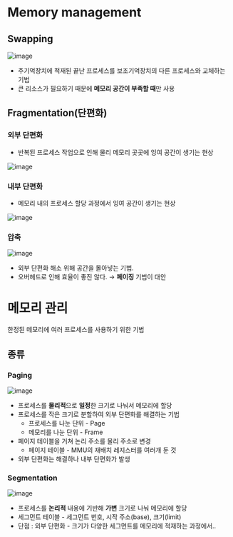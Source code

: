 # Memory management

## Swapping

![image](https://user-images.githubusercontent.com/43740455/138339332-791b3124-1c01-4352-8967-0ac13c635974.png)

- 주기억장치에 적재된 끝난 프로세스를 보조기억장치의 다른 프로세스와 교체하는 기법
- 큰 리소스가 필요하기 때문에 **메모리 공간이 부족할 때**만 사용

## Fragmentation(단편화)

### 외부 단편화

- 반복된 프로세스 작업으로 인해 물리 메모리 곳곳에 잉여 공간이 생기는 현상

![image](https://user-images.githubusercontent.com/43740455/138339346-30f00ec1-cda2-420b-9c11-6d9913f0d728.png)

### 내부 단편화

- 메모리 내의 프로세스 할당 과정에서 잉여 공간이 생기는 현상

![image](https://user-images.githubusercontent.com/43740455/138339368-55b23e62-f242-48c2-893d-c258351ca06c.png)

### 압축

![image](https://user-images.githubusercontent.com/43740455/138339379-dae9f853-212c-4940-9f3b-4066be8f6e20.png)

- 외부 단편화 해소 위해 공간을 몰아넣는 기법.
- 오버헤드로 인해 효율이 좋진 않다. → **페이징** 기법이 대안

# 메모리 관리

한정된 메모리에 여러 프로세스를 사용하기 위한 기법

## 종류

### Paging

![image](https://user-images.githubusercontent.com/43740455/138339396-5909e996-4d25-4e1f-bf04-a9dd364ab65b.png)

- 프로세스를 **물리적**으로 **일정**한 크기로 나눠서 메모리에 할당
- 프로세스를 작은 크기로 분할하여 외부 단편화를 해결하는 기법
  - 프로세스를 나눈 단위 - Page
  - 메모리를 나눈 단위 - Frame
- 페이지 테이블을 거쳐 논리 주소를 물리 주소로 변경
  - 페이지 테이블 - MMU의 재배치 레지스터를 여러개 둔 것
- 외부 단편화는 해결하나 내부 단편화가 발생

### Segmentation

![image](https://user-images.githubusercontent.com/43740455/138339407-63eb0777-d054-4028-b173-35add01a9d38.png)

- 프로세스를 **논리적** 내용에 기반해 **가변** 크기로 나눠 메모리에 할당
- 세그먼트 테이블 - 세그먼트 번호, 시작 주소(base), 크기(limit)
- 단점 : 외부 단편화 - 크기가 다양한 세그먼트를 메모리에 적재하는 과정에서..
